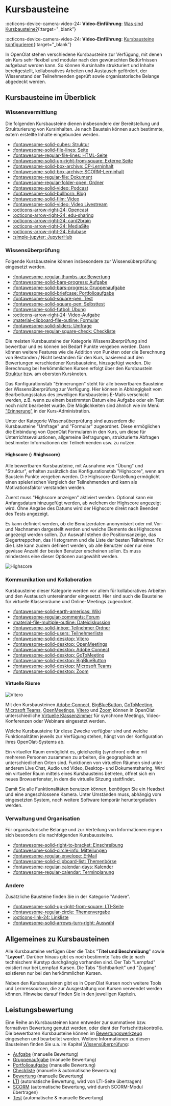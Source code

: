 # Kursbausteine

:octicons-device-camera-video-24: **Video-Einführung**: [Was sind Kursbausteine?](<https://www.youtube.com/embed/JM6iSrfkHog>){:target="_blank”}

:octicons-device-camera-video-24: **Video-Einführung**: [Kursbausteine konfigurieren](<https://www.youtube.com/embed/SAkzzoOQEoQ>){:target="_blank”}

In OpenOlat stehen verschiedene Kursbausteine zur Verfügung, mit denen ein Kurs sehr flexibel und modular nach den gewünschten Bedürfnissen aufgebaut werden kann. So können Kursinhalte strukturiert und Inhalte bereitgestellt, kollaboratives Arbeiten und Austausch gefördert, der Wissenstand der Teilnehmenden geprüft sowie organisatorische Belange abgedeckt werden.

## Kursbausteine im Überblick

### Wissensvermittlung

Die folgenden Kursbausteine dienen insbesondere der Bereitstellung und Strukturierung von Kursinhalten. Je nach Baustein können auch bestimmte, extern erstellte Inhalte eingebunden werden.

<!--    [![single page icon](assets/single_page_icon.png){ class=size16 } HTML-Seite](Course_Element_Single_Page.de.md)-->

* [:fontawesome-solid-cubes: Struktur](Course_Element_Structure.de.md)
* [:fontawesome-solid-file-lines: Seite](Course_Element_Page.de.md)
* [:fontawesome-regular-file-lines: HTML-Seite](Course_Element_HTML_Page.de.md)
* [:fontawesome-solid-up-right-from-square: Externe Seite](Course_Element_External_Page.de.md)
* [:fontawesome-solid-box-archive: CP-Lerninhalt](Course_Element_CP_Learning_Content.de.md)
* [:fontawesome-solid-box-archive: SCORM-Lerninhalt](Course_Element_SCORM_Learning_Content.de.md)
* [:fontawesome-regular-file: Dokument](Course_Element_Document.de.md)
* [:fontawesome-regular-folder-open: Ordner](Course_Element_Folder.de.md)
* [:fontawesome-solid-video: Podcast](Course_Element_Podcast.de.md)
* [:fontawesome-solid-bullhorn: Blog](Course_Element_Blog.de.md)
* [:fontawesome-solid-film: Video](Course_Element_Video.de.md)
* [:fontawesome-solid-video: Video Livestream](Course_Element_Video_Livestream.de.md)
* [:octicons-arrow-right-24: Opencast](Course_Element_Opencast.de.md)
* [:octicons-arrow-right-24: edu-sharing](Course_Element_edu_Sharing.de.md)
* [:octicons-arrow-right-24: card2brain](Course_Element_card2brain_Flashcards.de.md)
* [:octicons-arrow-right-24: MediaSite](Course_Element_Mediasite.de.md)
* [:octicons-arrow-right-24: Edubase](Course_Element_Edubase.de.md)
* [:simple-jupyter: JupyterHub](Course_Element_JupyterHub.de.md)

### Wissensüberprüfung

Folgende Kursbausteine können insbesondere zur Wissensüberprüfung eingesetzt werden.

* [:fontawesome-regular-thumbs-up: Bewertung](Course_Element_Assessment.de.md)
* [:fontawesome-solid-bars-progress: Aufgabe](Course_Element_Task.de.md)
* [:fontawesome-solid-bars-progress: Gruppenaufgabe](Course_Element_Grouptask.de.md)
* [:fontawesome-solid-briefcase: Portfolioaufgabe](Course_Element_Portfolio_Task.de.md)
* [:fontawesome-solid-square-pen: Test](Course_Element_Test.de.md)
* [:fontawesome-solid-square-pen: Selbsttest](Course_Element_Self_Test.de.md)
* [:fontawesome-solid-futbol: Übung](Course_Element_Practice.de.md)
* [:octicons-arrow-right-24: Video-Aufgabe](Course_Element_Video_Task.de.md)
* [:material-clipboard-file-outline: Formular](Course_Element_Form.de.md)
* [:fontawesome-solid-sliders: Umfrage](Course_Element_Survey.de.md)
* [:fontawesome-regular-square-check: Checkliste](Course_Element_Checklist.de.md)

Die meisten Kursbausteine der Kategorie Wissensüberprüfung sind bewertbar und es können bei Bedarf Punkte vergeben werden. Dann können weitere Features wie die Addition von Punkten oder die Berechnung von Bestanden / Nicht bestanden für den Kurs, basierend auf den Bewertungen verschiedener Kursbausteine, hinzugefügt werden. Die Berechnung bei herkömmlichen Kursen erfolgt über den Kursbaustein [Struktur](Course_Element_Structure.de.md) bzw. am obersten Kursknoten.

Das Konfigurationstab "Erinnerungen" steht für alle bewertbaren Bausteine der Wissensüberprüfung zur Verfügung. Hier können in Abhängigkeit vom Bearbeitungsstatus des jeweiligen Kursbausteins E-Mails verschickt werden, z.B. wenn zu einem bestimmten Datum eine Aufgabe oder ein Test noch nicht bearbeitet wurde. Die Möglichkeiten sind ähnlich wie im Menü ["Erinnerung"](../learningresources/Course_Reminders.de.md) in der Kurs-Administration.

Unter der Kategorie Wissensüberprüfung sind ausserdem die Kursbausteine "Umfrage" und "Formular" zugeordnet. Diese ermöglichen die Einbindung von OpenOlat Formularen in den Kurs, um diese für Unterrichtsevaluationen, allgemeine Befragungen, strukturierte Abfragen bestimmter Informationen der Teilnehmenden usw. zu nutzen.

#### Highscore {: #highscore}

Alle bewertbaren Kursbausteine, mit Ausnahme von "Übung" und "Struktur", erhalten zusätzlich das Konfigurationstab "Highscore", wenn am Baustein Punkte vergeben werden. Die Highscore-Darstellung ermöglicht einen spielerischen Vergleich der Teilnehmenden und kann als Motivationsfaktor verstanden werden.

Zuerst muss "Highscore anzeigen" aktiviert werden. Optional kann ein Anfangsdatum hinzugefügt werden, ab welchem der Highscore angezeigt wird. Ohne Angabe des Datums wird der Highscore direkt nach Beenden des Tests angezeigt.

Es kann definiert werden, ob die Benutzerdaten anonymisiert oder mit Vor- und Nachnamen dargestellt werden und welche Elemente des Highscores angezeigt werden sollen. Zur Auswahl stehen die Positionsanzeige, das Siegertreppchen, das Histogramm und die Liste der besten Teilnehmer. Für die Liste kann zudem definiert werden, ob alle Benutzer oder nur eine gewisse Anzahl der besten Benutzer erscheinen sollen. Es muss mindestens eine dieser Optionen ausgewählt werden.

![Highscore](assets/Highscore.png)

### Kommunikation und Kollaboration

Kursbausteine dieser Kategorie werden vor allem für kollaboratives Arbeiten und den Austausch untereinander eingesetzt. Hier sind auch die Bausteine für virtuelle Klassenräume und Online-Meetings zugeordnet.

* [:fontawesome-solid-earth-americas: Wiki](Course_Element_Wiki.de.md)
* [:fontawesome-regular-comments: Forum](Course_Element_Forum.de.md)
* [:material-file-multiple-outline: Dateidiskussion](Course_Element_File_Dialog.de.md)
* [:fontawesome-solid-inbox: Teilnehmer Ordner](Course_Element_Participant_Folder.de.md)
* [:fontawesome-solid-users: Teilnehmerliste](Course_Element_Participant_List.de.md)
* [:fontawesome-solid-desktop: Vitero](Course_Element_vitero.de.md)
* [:fontawesome-solid-desktop: OpenMeetings](Course_Element_OpenMeetings.de.md)
* [:fontawesome-solid-desktop: Adobe Connect](Course_Element_Adobe_Connect.de.md)
* [:fontawesome-solid-desktop: GoToMeeting](Course_Element_GoToMeeting.de.md)
* [:fontawesome-solid-desktop: BigBlueButton](Course_Element_BigBlueButton.de.md)
* [:fontawesome-solid-desktop: Microsoft Teams](Course_Element_Microsoft_Teams.de.md)
* [:fontawesome-solid-desktop: Zoom](Course_Element_Zoom.de.md)

#### Virtuelle Räume

![Vitero](assets/vitero.png)

Mit den Kursbausteinen 
[Adobe Connect](Course_Element_Adobe_Connect.de.md), [BigBlueButton](Course_Element_BigBlueButton.de.md), [GoToMeeting](Course_Element_GoToMeeting.de.md), [Microsoft Teams](Course_Element_Microsoft_Teams.de.md), [OpenMeetings](Course_Element_OpenMeetings.de.md), [Vitero](Course_Element_vitero.de.md) und [Zoom](Course_Element_Zoom.de.md) können in OpenOlat unterschiedliche [Virtuelle Klassenzimmer](../course_elements/Virtual_classrooms.de.md) für synchrone Meetings, Video-Konferenzen oder Webinare eingesetzt werden.

Welche Kursbausteine für diese Zwecke verfügbar sind und welche Funktionalitäten jeweils zur Verfügung stehen, hängt von der Konfiguration ihres OpenOlat-Systems ab.

Ein virtueller Raum ermöglicht es, gleichzeitig (synchron) online mit mehreren Personen zusammen zu arbeiten, die geographisch an unterschiedlichen Orten sind. Funktionen von virtuellen Räumen sind unter anderem Live Chat, Audio und Video, Desktop- und Dokumentsharing. Wird ein virtueller Raum mittels eines Kursbausteins betreten, öffnet sich ein neues Browserfenster, in dem die virtuelle Sitzung stattfindet.

Damit Sie alle Funktionalitäten benutzen können, benötigen Sie ein Headset und eine angeschlossene Kamera. Unter Umständen muss, abhängig vom eingesetzten System, noch weitere Software temporär heruntergeladen werden.

### Verwaltung und Organisation

Für organisatorische Belange und zur Verteilung von Informationen eignen sich besonders die nachfolgenden Kursbaussteine.

* [:fontawesome-solid-right-to-bracket: Einschreibung](Course_Element_Enrolment.de.md)
* [:fontawesome-solid-circle-info: Mitteilungen](Course_Element_Notifications.de.md)
* [:fontawesome-regular-envelope: E-Mail](Course_Element_EMail.de.md)
* [:fontawesome-solid-clipboard-list: Themenbörse](Course_Element_Topic_Broker.de.md)
* [:fontawesome-regular-calendar-days: Kalender](Course_Element_Calendar.de.md)
* [:fontawesome-regular-calendar: Terminplanung](Course_Element_Appointment_Scheduling.de.md)

### Andere

Zusätzliche Bausteine finden Sie in der Kategorie "Andere".

* [:fontawesome-solid-up-right-from-square: LTI-Seite](Course_Element_LTI_Page.de.md)
* [:fontawesome-regular-circle: Themenvergabe](Course_Element_Topic_Assignment.de.md)
* [:octicons-link-24: Linkliste](Course_Element_Link_List.de.md)
* [:fontawesome-solid-arrows-turn-right: Auswahl](Course_Element_Selection.de.md)

## Allgemeines zu Kursbausteinen

Alle Kursbausteine verfügen über die Tabs "**Titel und Beschreibung**" sowie "**Layout**". Darüber hinaus gibt es noch bestimmte Tabs die je nach technischem Kurstyp durchgängig vorhanden sind. Der Tab "Lernpfad" existiert nur bei Lernpfad Kursen. Die Tabs "Sichtbarkeit" und "Zugang" existieren nur bei den herkömmlichen Kursen.

Neben den Kursbausteinen gibt es in OpenOlat Kursen noch weitere Tools und Lernressourcen, die zur Ausgestaltung von Kursen verwendet werden können. Hinweise darauf finden Sie in den jeweiligen Kapiteln.

## Leistungsbewertung

Eine Reihe an Kursbausteinen kann entweder zur summativen bzw. formativen Bewertung genutzt werden, oder dient der Fortschrittskontrolle. Die bewertbaren Kursbausteine können im
[Bewertungswerkzeug](../learningresources/Using_Course_Tools.de.md) eingesehen und bearbeitet werden. Weitere Informationen zu diesen Bausteinen finden Sie u.a. im Kapitel [Wissensüberprüfung](../learningresources/Assessment.de.md):

* [Aufgabe](../learningresources/Course_Element_Assessment.de.md) (manuelle Bewertung)
* [Gruppenaufgabe](../learningresources/Assessment.de.md) (manuelle Bewertung)
* [Portfolioaufgabe](../learningresources/Assessment.de.md) (manuelle Bewertung)
* [Checkliste](../learningresources/Assessment.de.md)  (manuelle & automatische Bewertung)
* [Bewertung](../learningresources/Assessment.de.md)  (manuelle Bewertung)
* [LTI](../learningresources/Other.de.md) (automatische Bewertung, wird von LTI-Seite übertragen)
* [SCORM](../learningresources/Knowledge_Transfer.de.md)  (automatische Bewertung, wird durch SCORM-Modul übertragen)
* [Test](../learningresources/Assessment.de.md)  (automatische & manuelle Bewertung)
